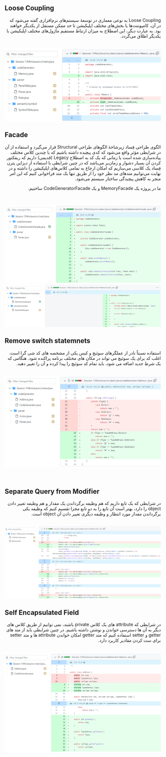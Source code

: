 ## Loose Coupling
<div dir="rtl">
Loose Coupling به نوعی معماری در توسعهٔ سیستم‌های نرم‌افزاری گفته می‌شود که در آن، کامپوننت‌ها یا بخش‌های مختلف اپلیکیشن تا حد ممکن مستقل از یکدیگر خواهند بود. به عبارت دیگر، این اصطلاح به میزان ارتباط مستقیم ماژول‌های مختلف اپلیکیشن با یکدیگر اطلاق می‌گردد.
</div>
<br/>

![](screesshots/looseCoupling.png)
<br/>
## Facade
<div dir="rtl">
الگوی طراحی فِساد زیرشاخۀ الگوهای طراحی Structural قرار می‌گیرد و استفاده از آن در شرایطی مؤثر واقع می‌شود که کدی پیچیده داشته باشیم که با چندین کلاس مختلف پیاده‌سازی شده است یا زمانی که یک کد به اصطلاح Legacy (قدیمی) داریم که ریفکتور کردن آن بسیار دشوار و زمان‌بر می‌باشد که در چنین شرایطی با استفاده از دیزاین پترن فِساد یک کلاسی می‌سازیم که امکان ارجاع به تمامی کلاس‌های اپلیکیشن را داشته و در نهایت می‌توانیم متدهای مد نظر خود را از طریق تنها یک متد فراخوانی کنیم که این امر منجر به کاهش پیچیدگی ساختار سیستم می‌شود. 
  
  ما در پروژه یک MemoryFacade و یک CodeGeneratorFacade ساختیم. 
</div>
<br/>

![](screesshots/Facade.png)
![](screesshots/memfacade.png)
<br/>
## Remove switch statemnets
<div dir="rtl">
  استفاده نسبتاً نادر از عملگرهای سوئیچ و کیس یکی از مشخصه های کد شی گرا است. اغلب کد برای یک سوئیچ می تواند در مکان های مختلف برنامه پراکنده شود. هنگامی که یک شرط جدید اضافه می شود، باید تمام کد سوئیچ را پیدا کرده و آن را تغییر دهید.
</div>  
<br/>

![](screesshots/remove_switchcase.png)

<br/>

## Separate Query from Modifier
<div dir="rtl">
در شرایطی که یک تابع داریم که هم وظیفه برگرداندن یک مقدار و هم وظیفه تغییر دادن object  را دارد، بهتر است آن تابع را به دو تابع مجزا تقسیم کنیم که وظیفه یکی برگرداندن مقدار مورد انتظار و وظیفه دیگری تغییر دادن آن object است. 
</div>
<br/>

![](screesshots/sparateQuery.png)
<br/>

## Self Encapsulated Field
<div dir="rtl">
در شرایطی که attribute های یک کلاس private باشند، نمی توانیم از طریق کلاس های دیگر به آن ها دسترسی خواندن و نوشتن داشته باشیم. در چنین شرایطی باید از متد های getter و setter استفاده کنیم که متد getter امکان خواندن attribute ها و متد setter برای ست کردن مقادیر کاربرد دارد. 
</div>
<br/>

![](screesshots/encapsulation.png)

<br/>
